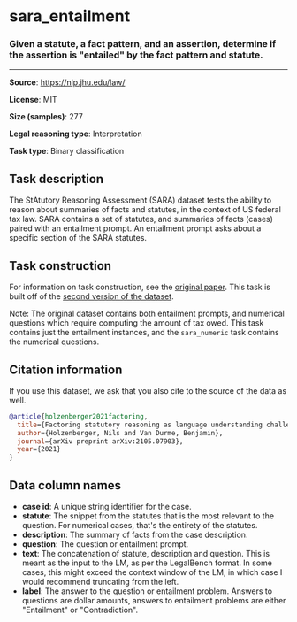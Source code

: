 # sara_entailment

### Given a statute, a fact pattern, and an assertion, determine if the assertion is "entailed" by the fact pattern and statute.
---



**Source**: <https://nlp.jhu.edu/law/>

**License**: MIT

**Size (samples)**: 277

**Legal reasoning type**: Interpretation

**Task type**: Binary classification

## Task description

The StAtutory Reasoning Assessment (SARA) dataset tests the ability to reason about summaries of facts and statutes, in the context of US federal tax law. SARA contains a set of statutes, and summaries of facts (cases) paired with an entailment prompt. An entailment prompt asks about a specific section of the SARA statutes. 

## Task construction

For information on task construction, see the [original paper](https://ceur-ws.org/Vol-2645/paper5.pdf). This task is built off of the [second version of the dataset](https://nlp.jhu.edu/law/#SARA_v2).

Note: The original dataset contains both entailment prompts, and numerical questions which require computing the amount of tax owed. This task contains just the entailment instances, and the `sara_numeric` task contains the numerical questions. 

## Citation information
If you use this dataset, we ask that you also cite to the source of the data as well.

```bib
@article{holzenberger2021factoring,
  title={Factoring statutory reasoning as language understanding challenges},
  author={Holzenberger, Nils and Van Durme, Benjamin},
  journal={arXiv preprint arXiv:2105.07903},
  year={2021}
}
```

## Data column names

- **case id**: A unique string identifier for the case.
- **statute**: The snippet from the statutes that is the most relevant to the question. For numerical cases, that's the entirety of the statutes.
- **description**:  The summary of facts from the case description.
- **question**: The question or entailment prompt.
- **text**:  The concatenation of statute, description and question. This is meant as the input to the LM, as per the LegalBench format. In some cases, this might exceed the context window of the LM, in which case I would recommend truncating from the left.
- **label**: The answer to the question or entailment problem. Answers to questions are dollar amounts, answers to entailment problems are either "Entailment" or "Contradiction".

